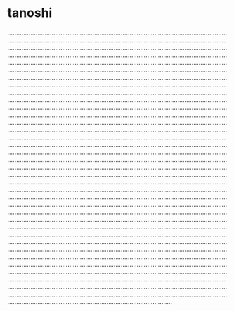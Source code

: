 # tanoshi
.............................................................................................................................................................................................................................................................................................................................................................................................................................................................................................................................................................................................................................................................................................................................................................................................................................................................................................................................................................................................................................................................................................................................................................................................................................................................................................................................................................................................................................................................................................................................................................................................................................................................................................................................................................................................................................................................................................................................................................................................................................................................................................................................................................................................................................................................................................................................................................................................................................................................................................................................................................................................................................................................................................................................................................................................................................................................................................................................................................................................................................................................................................................................................................................................................................................................................................................................................................................................................................................................................................................................................................................................................................................................................................................................................................................................................................................................................................................................................................................................................................................................................................................................................................................................................................................................................................................................................................................................................................................................................................................................................................................................................................................................................................................................................